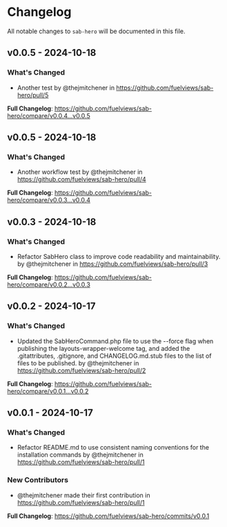 # Changelog

All notable changes to `sab-hero` will be documented in this file.

## v0.0.5 - 2024-10-18

### What's Changed

* Another test by @thejmitchener in https://github.com/fuelviews/sab-hero/pull/5

**Full Changelog**: https://github.com/fuelviews/sab-hero/compare/v0.0.4...v0.0.5

## v0.0.5 - 2024-10-18

### What's Changed

* Another workflow test by @thejmitchener in https://github.com/fuelviews/sab-hero/pull/4

**Full Changelog**: https://github.com/fuelviews/sab-hero/compare/v0.0.3...v0.0.4

## v0.0.3 - 2024-10-18

### What's Changed

* Refactor SabHero class to improve code readability and maintainability. by @thejmitchener in https://github.com/fuelviews/sab-hero/pull/3

**Full Changelog**: https://github.com/fuelviews/sab-hero/compare/v0.0.2...v0.0.3

## v0.0.2 - 2024-10-17

### What's Changed

* Updated the SabHeroCommand.php file to use the --force flag when publishing the layouts-wrapper-welcome tag, and added the .gitattributes, .gitignore, and CHANGELOG.md.stub files to the list of files to be published. by @thejmitchener in https://github.com/fuelviews/sab-hero/pull/2

**Full Changelog**: https://github.com/fuelviews/sab-hero/compare/v0.0.1...v0.0.2

## v0.0.1 - 2024-10-17

### What's Changed

* Refactor README.md to use consistent naming conventions for the installation commands by @thejmitchener in https://github.com/fuelviews/sab-hero/pull/1

### New Contributors

* @thejmitchener made their first contribution in https://github.com/fuelviews/sab-hero/pull/1

**Full Changelog**: https://github.com/fuelviews/sab-hero/commits/v0.0.1
